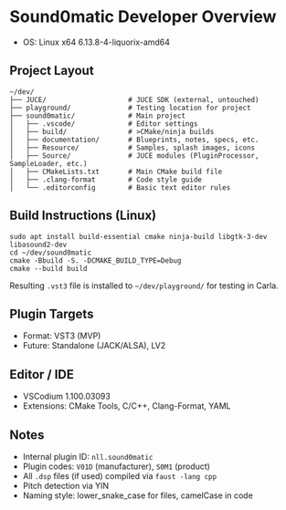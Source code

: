 # Sound0matic Developer Overview

- OS: Linux x64 6.13.8-4-liquorix-amd64 

## Project Layout

```
~/dev/
├── JUCE/                    # JUCE SDK (external, untouched)
├── playground/              # Testing location for project
├── sound0matic/             # Main project
│   ├── .vscode/             # Editor settings
│   ├── build/               # >CMake/ninja builds
│   ├── documentation/       # Blueprints, notes, specs, etc.
│   ├── Resource/            # Samples, splash images, icons
│   ├── Source/              # JUCE modules (PluginProcessor, SampleLoader, etc.)
│   ├── CMakeLists.txt       # Main CMake build file
│   ├── .clang-format        # Code style guide
│   └── .editorconfig        # Basic text editor rules
```

## Build Instructions (Linux)

```
sudo apt install build-essential cmake ninja-build libgtk-3-dev libasound2-dev
cd ~/dev/sound0matic
cmake -Bbuild -S. -DCMAKE_BUILD_TYPE=Debug
cmake --build build
```

Resulting `.vst3` file is installed to `~/dev/playground/` for testing in Carla.

## Plugin Targets

- Format: VST3 (MVP)
- Future: Standalone (JACK/ALSA), LV2

## Editor / IDE

- VSCodium 1.100.03093
- Extensions: CMake Tools, C/C++, Clang-Format, YAML


## Notes

* Internal plugin ID: `nll.sound0matic`
* Plugin codes: `V01D` (manufacturer), `S0M1` (product)
* All `.dsp` files (if used) compiled via `faust -lang cpp`
* Pitch detection via YIN 
* Naming style: lower\_snake\_case for files, camelCase in code

